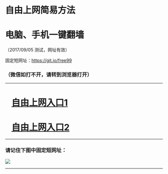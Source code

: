 ﻿# 自由上网简易方法

# 电脑、手机一键翻墙

（2017/09/05 测试，网址有效）

固定短网址：https://git.io/free99

### （微信如打不开，请转到浏览器打开）


***





# &nbsp;&nbsp; <a href="http://ft391016874.fwq-tz1001.xyz/fwqtz01.html?t=090500128869 " target="_blank">自由上网入口1</a>
# &nbsp;&nbsp; <a href="http://ft568213571.fwq-tz1002.xyz/fwqtz02.html?t=090500129061 " target="_blank">自由上网入口2</a>
***

### 请记住下图中固定短网址：

<img src="https://s3-us-west-2.amazonaws.com/fwq-1001/yjfq-20170905okok.png" /> 


***

